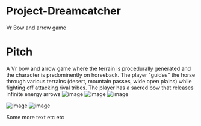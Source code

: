 # Project-Dreamcatcher
Vr Bow and arrow game
# Pitch
A Vr bow and arrow game where the terrain is procedurally generated and the character is predominently on horseback.  The player "guides" the horse through various terrains (desert, mountain passes, wide open plains) while fighting off attacking rival tribes.  The player has a sacred bow that releases infinite energy arrows 
![image](https://trello-attachments.s3.amazonaws.com/596f4fab04478eb885c1234a/596f511e6eed0037c84cd6ae/206d81dafc03e9bc9902ef8fddaaa4f0/image.png)
![image](https://trello-attachments.s3.amazonaws.com/596f4fab04478eb885c1234a/596f5136d7c66fb118310329/918018e4359aecef01dd22ed47247245/image.png)
![image](https://trello-attachments.s3.amazonaws.com/596f4fab04478eb885c1234a/596f5136d7c66fb118310329/1dc7cd0baa511d638ba336c6ad7ca60c/image.png)

![image](https://trello-attachments.s3.amazonaws.com/596f4fab04478eb885c1234a/596f51116c76be1e4c2499fe/7bfbce9f1f9a2e1dcbe603797bb021ef/image.png)
![image](https://trello-attachments.s3.amazonaws.com/596f4fab04478eb885c1234a/596f5128788dca7b8066df15/f9b490b5a254108528fed6187837650b/image.png)


Some more text etc etc

